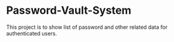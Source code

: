 # Password-Vault-System
This project is to show list of password and other related data for authenticated users.
